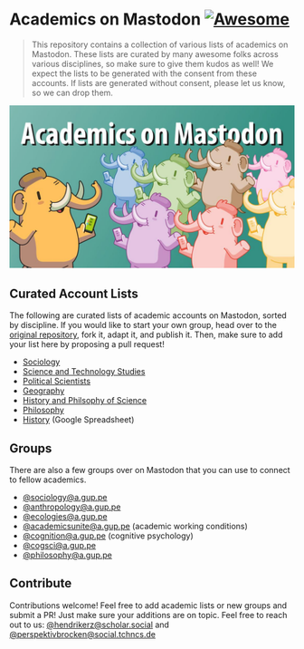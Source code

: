 # Academics on Mastodon [![Awesome](https://awesome.re/badge.svg)](https://awesome.re)

> This repository contains a collection of various lists of academics on Mastodon. These lists are curated by many awesome folks across various disciplines, so make sure to give them kudos as well! We expect the lists to be generated with the consent from these accounts. If lists are generated without consent, please let us know, so we can drop them.

![Academics on Mastodon](./resources/hero.png)

## Curated Account Lists

The following are curated lists of academic accounts on Mastodon, sorted by discipline. If you would like to start your own group, head over to the [original repository](https://github.com/trutzig89182/Mastodon-Sociologists), fork it, adapt it, and publish it. Then, make sure to add your list here by proposing a pull request!

- [Sociology](https://trutzig89182.github.io/Mastodon-Sociologists/)
- [Science and Technology Studies](https://jwyg.github.io/mastodon-sts/)
- [Political Scientists](https://brentonpeterson.github.io/Mastodon-PoliScientists/)
- [Geography](https://lejun.codeberg.page/Mastodon-Geography/)
- [History and Philsophy of Science](https://oliviodare.github.io/mastodon-hps/)
- [Philosophy](https://eyssette.github.io/Mastodon-Philosophy/)
- [History](https://docs.google.com/spreadsheets/d/1zmuH0ffMpCNOEjsReMk5iiqGwiUvhO2TtrM8QKu98SE/htmlview#gid=844879137) (Google Spreadsheet)

## Groups

There are also a few groups over on Mastodon that you can use to connect to fellow academics.

- [@sociology@a.gup.pe](https://a.gup.pe/u/sociology)
- [@anthropology@a.gup.pe](https://social.tchncs.de/web/@anthropology@a.gup.pe)
- [@ecologies@a.gup.pe](https://a.gup.pe/u/ecologies)
- [@academicsunite@a.gup.pe](https://a.gup.pe/u/academicsunite) (academic working conditions)
- [@cognition@a.gup.pe](https://a.gup.pe/u/cognition) (cognitive psychology)
- [@cogsci@a.gup.pe](https://a.gup.pe/u/cogsci)
- [@philosophy@a.gup.pe](https://a.gup.pe/u/philosophy)

## Contribute

Contributions welcome! Feel free to add academic lists or new groups and submit a PR! Just make sure your additions are on topic. Feel free to reach out to us: [@hendrikerz@scholar.social](https://scholar.social/@hendrikerz) and [@perspektivbrocken@social.tchncs.de](https://social.tchncs.de/@perspektivbrocken)

